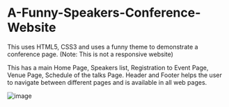 # A-Funny-Speakers-Conference-Website
This uses HTML5, CSS3 and uses a funny theme to demonstrate a conference page. (Note: This is not a responsive website)

This has a main Home Page, Speakers list, Registration to Event Page, Venue Page, Schedule of the talks Page.
Header and Footer helps the user to navigate between different pages and is available in all web pages.

![image](https://user-images.githubusercontent.com/108493146/179036018-c09cda6a-8ca0-4144-9aa7-98eeadbd4f15.png)


